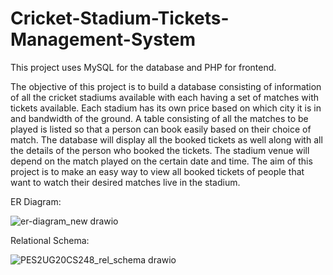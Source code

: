# Cricket-Stadium-Tickets-Management-System
This project uses MySQL for the database and PHP for frontend.

The objective of this project is to build a database consisting of information of all the
cricket stadiums available with each having a set of matches with tickets available.
Each stadium has its own price based on which city it is in and bandwidth of the
ground.
A table consisting of all the matches to be played is listed so that a person can book
easily based on their choice of match.
The database will display all the booked tickets as well along with all the details of
the person who booked the tickets. The stadium venue will depend on the match
played on the certain date and time.
The aim of this project is to make an easy way to view all booked tickets of people
that want to watch their desired matches live in the stadium.

ER Diagram:

![er-diagram_new drawio](https://user-images.githubusercontent.com/94732433/205255987-87c3100b-1180-4d11-92d5-a91105a06182.png)

Relational Schema:

![PES2UG20CS248_rel_schema drawio](https://user-images.githubusercontent.com/94732433/205256058-45bcfa16-c233-4945-b77f-1bd7f6d8015b.png)



